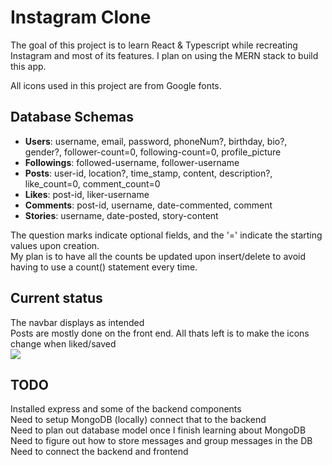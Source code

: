 # Instagram Clone

The goal of this project is to learn React & Typescript while recreating Instagram and most of its features. I plan on using the MERN stack to build this app.


All icons used in this project are from Google fonts.

## Database Schemas
<ul>
    <li><strong>Users</strong>: username, email, password, phoneNum?, birthday, bio?, gender?, follower-count=0, following-count=0, profile_picture</li>
    <li><strong>Followings</strong>: followed-username, follower-username</li>
    <li><strong>Posts</strong>: user-id, location?, time_stamp, content, description?, like_count=0, comment_count=0</li>
    <li><strong>Likes</strong>: post-id, liker-username</li>
    <li><strong>Comments</strong>: post-id, username, date-commented, comment</li>
    <li><strong>Stories</strong>: username, date-posted, story-content</li>
</ul>
The question marks indicate optional fields, and the '=' indicate the starting values upon creation.<br>
My plan is to have all the counts be updated upon insert/delete to avoid having to use a count() statement every time.

## Current status
The navbar displays as intended <br>
Posts are mostly done on the front end. All thats left is to make the icons change when liked/saved<br>
<img src="https://i.imgur.com/4GM2zgA.png">

## TODO
Installed express and some of the backend components<br>
Need to setup MongoDB (locally) connect that to the backend<br>
Need to plan out database model once I finish learning about MongoDB<br>
Need to figure out how to store messages and group messages in the DB<br>
Need to connect the backend and frontend<br>
